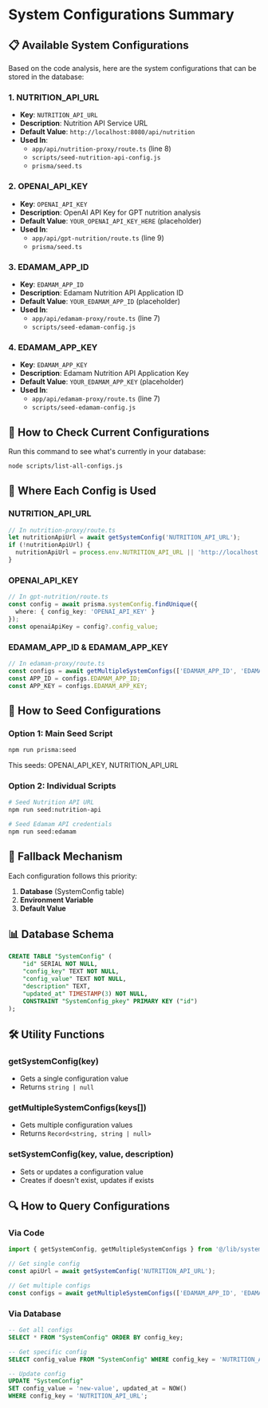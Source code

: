 # System Configurations Summary

## 📋 **Available System Configurations**

Based on the code analysis, here are the system configurations that can be stored in the database:

### 1. **NUTRITION_API_URL**
- **Key**: `NUTRITION_API_URL`
- **Description**: Nutrition API Service URL
- **Default Value**: `http://localhost:8080/api/nutrition`
- **Used In**: 
  - `app/api/nutrition-proxy/route.ts` (line 8)
  - `scripts/seed-nutrition-api-config.js`
  - `prisma/seed.ts`

### 2. **OPENAI_API_KEY**
- **Key**: `OPENAI_API_KEY`
- **Description**: OpenAI API Key for GPT nutrition analysis
- **Default Value**: `YOUR_OPENAI_API_KEY_HERE` (placeholder)
- **Used In**:
  - `app/api/gpt-nutrition/route.ts` (line 9)
  - `prisma/seed.ts`

### 3. **EDAMAM_APP_ID**
- **Key**: `EDAMAM_APP_ID`
- **Description**: Edamam Nutrition API Application ID
- **Default Value**: `YOUR_EDAMAM_APP_ID` (placeholder)
- **Used In**:
  - `app/api/edamam-proxy/route.ts` (line 7)
  - `scripts/seed-edamam-config.js`

### 4. **EDAMAM_APP_KEY**
- **Key**: `EDAMAM_APP_KEY`
- **Description**: Edamam Nutrition API Application Key
- **Default Value**: `YOUR_EDAMAM_APP_KEY` (placeholder)
- **Used In**:
  - `app/api/edamam-proxy/route.ts` (line 7)
  - `scripts/seed-edamam-config.js`

## 🔧 **How to Check Current Configurations**

Run this command to see what's currently in your database:
```bash
node scripts/list-all-configs.js
```

## 📍 **Where Each Config is Used**

### **NUTRITION_API_URL**
```typescript
// In nutrition-proxy/route.ts
let nutritionApiUrl = await getSystemConfig('NUTRITION_API_URL');
if (!nutritionApiUrl) {
  nutritionApiUrl = process.env.NUTRITION_API_URL || 'http://localhost:8080/api/nutrition';
}
```

### **OPENAI_API_KEY**
```typescript
// In gpt-nutrition/route.ts
const config = await prisma.systemConfig.findUnique({
  where: { config_key: 'OPENAI_API_KEY' }
});
const openaiApiKey = config?.config_value;
```

### **EDAMAM_APP_ID & EDAMAM_APP_KEY**
```typescript
// In edamam-proxy/route.ts
const configs = await getMultipleSystemConfigs(['EDAMAM_APP_ID', 'EDAMAM_APP_KEY']);
const APP_ID = configs.EDAMAM_APP_ID;
const APP_KEY = configs.EDAMAM_APP_KEY;
```

## 🚀 **How to Seed Configurations**

### **Option 1: Main Seed Script**
```bash
npm run prisma:seed
```
This seeds: OPENAI_API_KEY, NUTRITION_API_URL

### **Option 2: Individual Scripts**
```bash
# Seed Nutrition API URL
npm run seed:nutrition-api

# Seed Edamam API credentials
npm run seed:edamam
```

## 🔄 **Fallback Mechanism**

Each configuration follows this priority:
1. **Database** (SystemConfig table)
2. **Environment Variable**
3. **Default Value**

## 📊 **Database Schema**

```sql
CREATE TABLE "SystemConfig" (
    "id" SERIAL NOT NULL,
    "config_key" TEXT NOT NULL,
    "config_value" TEXT NOT NULL,
    "description" TEXT,
    "updated_at" TIMESTAMP(3) NOT NULL,
    CONSTRAINT "SystemConfig_pkey" PRIMARY KEY ("id")
);
```

## 🛠️ **Utility Functions**

### **getSystemConfig(key)**
- Gets a single configuration value
- Returns `string | null`

### **getMultipleSystemConfigs(keys[])**
- Gets multiple configuration values
- Returns `Record<string, string | null>`

### **setSystemConfig(key, value, description)**
- Sets or updates a configuration value
- Creates if doesn't exist, updates if exists

## 🔍 **How to Query Configurations**

### **Via Code**
```typescript
import { getSystemConfig, getMultipleSystemConfigs } from '@/lib/system-config';

// Get single config
const apiUrl = await getSystemConfig('NUTRITION_API_URL');

// Get multiple configs
const configs = await getMultipleSystemConfigs(['EDAMAM_APP_ID', 'EDAMAM_APP_KEY']);
```

### **Via Database**
```sql
-- Get all configs
SELECT * FROM "SystemConfig" ORDER BY config_key;

-- Get specific config
SELECT config_value FROM "SystemConfig" WHERE config_key = 'NUTRITION_API_URL';

-- Update config
UPDATE "SystemConfig" 
SET config_value = 'new-value', updated_at = NOW() 
WHERE config_key = 'NUTRITION_API_URL';
``` 